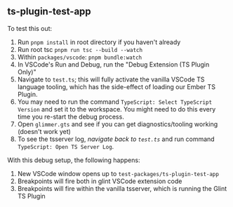 ## ts-plugin-test-app

To test this out:

1. Run `pnpm install` in root directory if you haven't already
1. Run root tsc `pnpm run tsc --build --watch`
1. Within `packages/vscode`: `pnpm bundle:watch`
1. In VSCode's Run and Debug, run the "Debug Extension (TS Plugin Only)"
1. Navigate to `test.ts`; this will fully activate the vanilla VSCode TS language tooling, which has the side-effect of loading our Ember TS Plugin.
1. You may need to run the command `TypeScript: Select TypeScript Version` and set it to the workspace. You might need to do this every time you re-start the debug process.
1. Open `glimmer.gts` and see if you can get diagnostics/tooling working (doesn't work yet)
1. To see the tsserver log, _navigate back to `test.ts`_ and run command `TypeScript: Open TS Server Log`.

With this debug setup, the following happens:

1. New VSCode window opens up to `test-packages/ts-plugin-test-app`
1. Breakpoints will fire both in glint VSCode extension code
1. Breakpoints will fire within the vanilla tsserver, which is running the Glint TS Plugin

